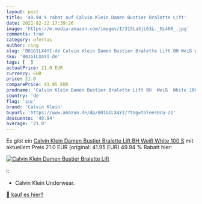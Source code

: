 ```yaml
---
layout: post
title: '49.94 % rabat auf Calvin Klein Damen Bustier Bralette Lift'
date: 2021-02-22 17:39:26
image: 'https://m.media-amazon.com/images/I/315La3jL61L._SL400_.jpg'
comments: true
category: ofertas
author: ring
slug: 'B01GILX4YI-de Calvin Klein Damen Bustier Bralette Lift BH Weiß White 100 S'
sku: 'B01GILX4YI-de'
tags: [  ]
actualPrice: 21.0 EUR
currency: EUR
price: 21.0
comparePrice: 41.95 EUR
prodname: 'Calvin Klein Damen Bustier Bralette Lift BH  Weiß  White 100   S'
country: 'de'
flag: '🇩🇪'
brand: 'Calvin Klein'
buyurl: 'https://www.amazon.de/dp/B01GILX4YI/?tag=tolees0ca-21'
descuento: '49.94'
average: '21.0'
---
```


Es gibt ein [Calvin Klein Damen Bustier Bralette Lift BH  Weiß  White 100   S](https://www.amazon.de/dp/B01GILX4YI/?tag=tolees0ca-21) mit aktuellem Preis 21.0 EUR (original: 41.95 EUR) 49.94 % Rabatt hier:

[![Calvin Klein Damen Bustier Bralette Lift](https://m.media-amazon.com/images/I/315La3jL61L._SL400_.jpg)](https://www.amazon.de/dp/B01GILX4YI/?tag=tolees0ca-21)

ℹ️:

- Calvin Klein Underwear.

[🛒 kauf es hier!!](https://www.amazon.de/dp/B01GILX4YI/?tag=tolees0ca-21)
